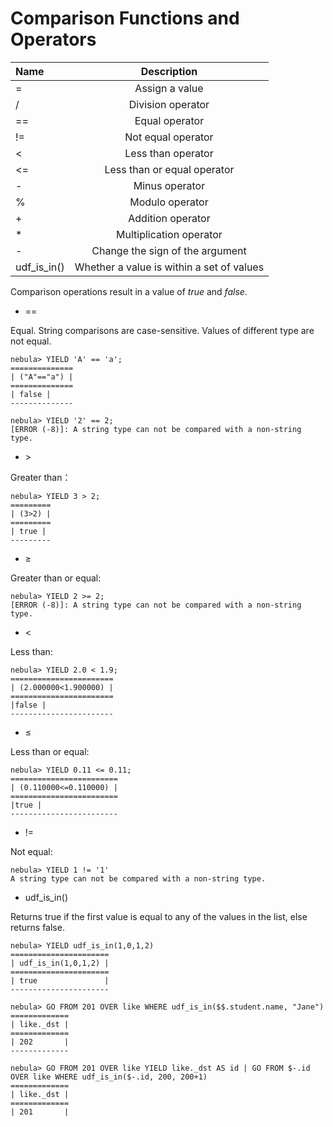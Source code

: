 # Comparison Functions and Operators

| Name  | Description |
|:----|:----:|
| =   | Assign a value   |
| /   | Division operator   |
| ==   | Equal operator   |
| !=   | Not equal operator   |
| <   | Less than operator   |
| <=   | Less than or equal operator   |
| -   | Minus operator   |
| %   | Modulo operator   |
| +   | Addition operator   |
| *   | Multiplication operator   |
| -   | Change the sign of the argument   |
|udf_is_in() | Whether a value is within a set of values |

Comparison operations result in a value of _true_ and _false_.

* ==

Equal. String comparisons are case-sensitive. Values of different type are not equal.

```ngql
nebula> YIELD 'A' == 'a';
==============
| ("A"=="a") |
==============
| false |
--------------

nebula> YIELD '2' == 2;
[ERROR (-8)]: A string type can not be compared with a non-string type.
```

* &gt;

Greater than：

```ngql
nebula> YIELD 3 > 2;
=========
| (3>2) |
=========
| true |
---------
```

* &ge;

Greater than or equal:

```ngql
nebula> YIELD 2 >= 2;
[ERROR (-8)]: A string type can not be compared with a non-string type.
```

* &lt;

Less than:

```ngql
nebula> YIELD 2.0 < 1.9;
=======================
| (2.000000<1.900000) |
=======================
|false |
-----------------------
```

* &le;

Less than or equal:

```ngql
nebula> YIELD 0.11 <= 0.11;
========================
| (0.110000<=0.110000) |
========================
|true |
------------------------
```

* !=

Not equal:

```ngql
nebula> YIELD 1 != '1'
A string type can not be compared with a non-string type.
```

* udf_is_in()

Returns true if the first value is equal to any of the values in the  list, else returns false.

```ngql
nebula> YIELD udf_is_in(1,0,1,2)
======================
| udf_is_in(1,0,1,2) |
======================
| true               |
----------------------

nebula> GO FROM 201 OVER like WHERE udf_is_in($$.student.name, "Jane")
=============
| like._dst |
=============
| 202       |
-------------

nebula> GO FROM 201 OVER like YIELD like._dst AS id | GO FROM $-.id OVER like WHERE udf_is_in($-.id, 200, 200+1)
=============
| like._dst |
=============
| 201       |
```
